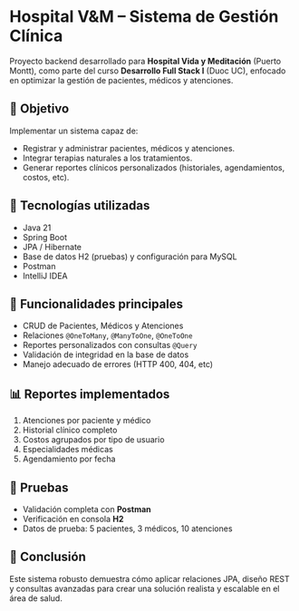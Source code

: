 # Hospital V&M – Sistema de Gestión Clínica

Proyecto backend desarrollado para **Hospital Vida y Meditación** (Puerto Montt), como parte del curso **Desarrollo Full Stack I** (Duoc UC), enfocado en optimizar la gestión de pacientes, médicos y atenciones.

## 🧩 Objetivo

Implementar un sistema capaz de:

- Registrar y administrar pacientes, médicos y atenciones.
- Integrar terapias naturales a los tratamientos.
- Generar reportes clínicos personalizados (historiales, agendamientos, costos, etc).

## 🧱 Tecnologías utilizadas

- Java 21
- Spring Boot
- JPA / Hibernate
- Base de datos H2 (pruebas) y configuración para MySQL
- Postman
- IntelliJ IDEA

## 🧪 Funcionalidades principales

- CRUD de Pacientes, Médicos y Atenciones
- Relaciones `@OneToMany`, `@ManyToOne`, `@OneToOne`
- Reportes personalizados con consultas `@Query`
- Validación de integridad en la base de datos
- Manejo adecuado de errores (HTTP 400, 404, etc)

## 📊 Reportes implementados

1. Atenciones por paciente y médico
2. Historial clínico completo
3. Costos agrupados por tipo de usuario
4. Especialidades médicas
5. Agendamiento por fecha

## 🧪 Pruebas

- Validación completa con **Postman**
- Verificación en consola **H2**
- Datos de prueba: 5 pacientes, 3 médicos, 10 atenciones

## 📌 Conclusión

Este sistema robusto demuestra cómo aplicar relaciones JPA, diseño REST y consultas avanzadas para crear una solución realista y escalable en el área de salud.

